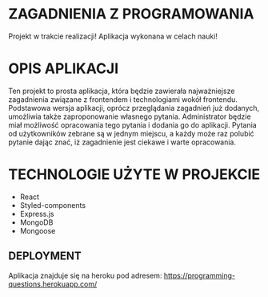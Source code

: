 # ZAGADNIENIA Z PROGRAMOWANIA

Projekt w trakcie realizacji!
Aplikacja wykonana w celach nauki!

# OPIS APLIKACJI

Ten projekt to prosta aplikacja, która będzie zawierała najważniejsze zagadnienia związane z frontendem i technologiami wokół frontendu.
Podstawowa wersja aplikacji, oprócz przeglądania zagadnień już dodanych, umożliwia także zaproponowanie własnego pytania. Administrator będzie miał możliwość opracowania tego pytania i dodania go do aplikacji.
Pytania od użytkowników zebrane są w jednym miejscu, a każdy może raz polubić pytanie dając znać, iż zagadnienie jest ciekawe i warte opracowania.

# TECHNOLOGIE UŻYTE W PROJEKCIE

- React
- Styled-components
- Express.js
- MongoDB
- Mongoose

## DEPLOYMENT

Aplikacja znajduje się na heroku pod adresem:
https://programming-questions.herokuapp.com/
